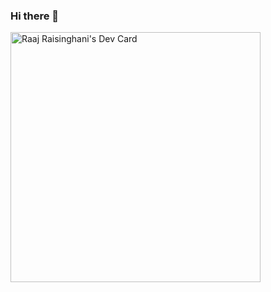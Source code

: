 ### Hi there 👋

<!--
**raajr10/raajr10** is a ✨ _special_ ✨ repository because its `README.md` (this file) appears on your GitHub profile.

Here are some ideas to get you started:

- 🔭 I’m currently working on ...
- 🌱 I’m currently learning ...
- 👯 I’m looking to collaborate on ...
- 🤔 I’m looking for help with ...
- 💬 Ask me about ...
- 📫 How to reach me: ...
- 😄 Pronouns: ...
- ⚡ Fun fact: ...
-->

<a href="https://app.daily.dev/DailyDevTips"><img src="[https://github.com/raajr10/raajr10/blob/master/devcard.svg](https://github.com/raajr10/raajr10/blob/main/devcard.svg)https://github.com/raajr10/raajr10/blob/main/devcard.svg" width="400" alt="Raaj Raisinghani's Dev Card"/></a>
